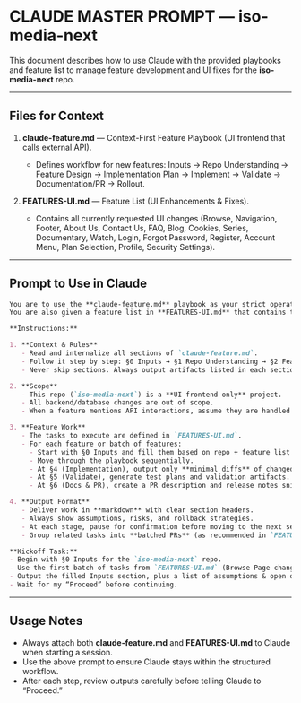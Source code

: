 # CLAUDE MASTER PROMPT — iso-media-next

This document describes how to use Claude with the provided playbooks and feature list to manage feature development and UI fixes for the **iso-media-next** repo.

---

## Files for Context

1. **claude-feature.md** — Context-First Feature Playbook (UI frontend that calls external API).  
   - Defines workflow for new features: Inputs → Repo Understanding → Feature Design → Implementation Plan → Implement → Validate → Documentation/PR → Rollout.

2. **FEATURES-UI.md** — Feature List (UI Enhancements & Fixes).  
   - Contains all currently requested UI changes (Browse, Navigation, Footer, About Us, Contact Us, FAQ, Blog, Cookies, Series, Documentary, Watch, Login, Forgot Password, Register, Account Menu, Plan Selection, Profile, Security Settings).

---

## Prompt to Use in Claude

```markdown
You are to use the **claude-feature.md** playbook as your strict operating guide for all actions.  
You are also given a feature list in **FEATURES-UI.md** that contains the current set of UI enhancements and fixes for the `iso-media-next` repo (Next.js frontend that calls an external API).

**Instructions:**

1. **Context & Rules**
   - Read and internalize all sections of `claude-feature.md`.  
   - Follow it step by step: §0 Inputs → §1 Repo Understanding → §2 Feature Design → §3 Implementation Plan → §4 Implement → §5 Validate → §6 Docs & PR → rollout.  
   - Never skip sections. Always output artifacts listed in each section.

2. **Scope**
   - This repo (`iso-media-next`) is a **UI frontend only** project.  
   - All backend/database changes are out of scope.  
   - When a feature mentions API interactions, assume they are handled via external API calls only. For strictly UI changes, mark API endpoints as `N/A`.

3. **Feature Work**
   - The tasks to execute are defined in `FEATURES-UI.md`.  
   - For each feature or batch of features:
     - Start with §0 Inputs and fill them based on repo + feature list.  
     - Move through the playbook sequentially.  
     - At §4 (Implementation), output only **minimal diffs** of changed files.  
     - At §5 (Validate), generate test plans and validation artifacts.  
     - At §6 (Docs & PR), create a PR description and release notes snippet.

4. **Output Format**
   - Deliver work in **markdown** with clear section headers.  
   - Always show assumptions, risks, and rollback strategies.  
   - At each stage, pause for confirmation before moving to the next section.  
   - Group related tasks into **batched PRs** (as recommended in `FEATURES-UI.md`).

**Kickoff Task:**
- Begin with §0 Inputs for the `iso-media-next` repo.  
- Use the first batch of tasks from `FEATURES-UI.md` (Browse Page changes).  
- Output the filled Inputs section, plus a list of assumptions & open questions.  
- Wait for my “Proceed” before continuing.
```

---

## Usage Notes

- Always attach both **claude-feature.md** and **FEATURES-UI.md** to Claude when starting a session.  
- Use the above prompt to ensure Claude stays within the structured workflow.  
- After each step, review outputs carefully before telling Claude to “Proceed.”  
